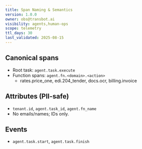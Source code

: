 ```yaml
---
title: Span Naming & Semantics
version: 1.0.0
owner: obs@transbot.ai
visibility: agents,human-ops
scope: telemetry
ttl_days: 30
last_validated: 2025-08-15
---
```


## Canonical spans

- Root task: `agent.task.execute`
- Function spans: `agent.fn.<domain>.<action>`
  - rates.price_one, edi.204_tender, docs.ocr, billing.invoice

## Attributes (PII-safe)

- `tenant.id`, `agent.task_id`, `agent.fn_name`
- No emails/names; IDs only.

## Events

- `agent.task.start`, `agent.task.finish`
